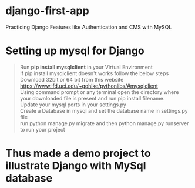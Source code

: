 # django-first-app
Practicing Django Features like Authentication and CMS with MySQL 

# Setting up mysql for Django
  > Run <strong>pip install mysqlclient</strong> in your Virtual Environment<br>
  > If pip install mysqlclient doesn't works follow the below steps
  > Download 32bit or 64 bit from this website https://www.lfd.uci.edu/~gohlke/pythonlibs/#mysqlclient <br>
  > Using command prompt or any terminal open the directory where your downloaded file is present and run pip install filename.<br>
  > Update your mysql ports in your settings.py <br>
  > Create a Database in mysql and set the database name in settings.py file <br>
  > run python manage.py migrate and then python manage.py runserver to run your project <br>

# Thus made a demo project to illustrate Django with MySql database
  
